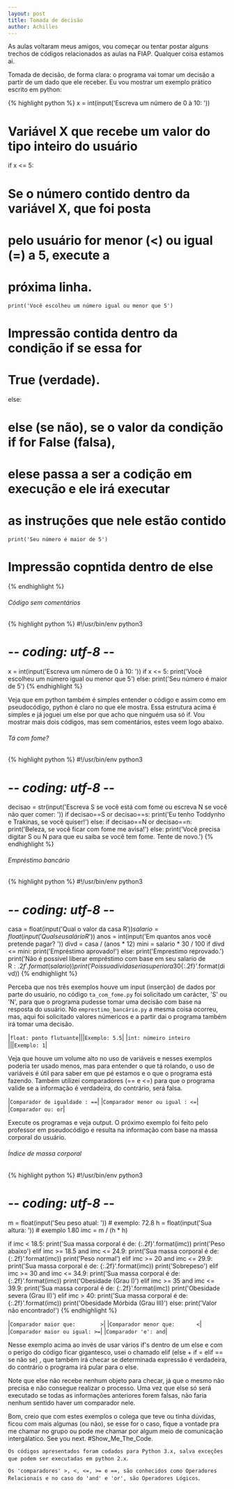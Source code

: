 ```yaml
---
layout: post
title: Tomada de decisão
author: Achilles
---
```

As aulas voltaram meus amigos, vou começar ou tentar postar alguns trechos de códigos relacionados as aulas na FIAP. Qualquer coisa estamos ai.

Tomada de decisão, de forma clara: o programa vai tomar um decisão a partir de um dado que ele receber. Eu vou mostrar um exemplo prático escrito em python:

{% highlight python %}
x = int(input('Escreva um número de 0 à 10: '))
# Variável X que recebe um valor do tipo inteiro do usuário
if x <= 5:
# Se o número contido dentro da variável X, que foi posta
# pelo usuário for menor (<) ou igual (=) a 5, execute a
# próxima linha.
    print('Você escolheu um número igual ou menor que 5')
# Impressão contida dentro da condição if se essa for
# True (verdade).
else:
# else (se não), se o valor da condição if for False (falsa),
# elese passa a ser a codição em execução e ele irá executar
# as instruções que nele estão contido
    print('Seu número é maior de 5')
# Impressão copntida dentro de else
{% endhighlight %}

###### Código sem comentários
{% highlight python %}
#!/usr/bin/env python3
# -*- coding: utf-8 -*-
x = int(input('Escreva um número de 0 à 10: '))
if x <= 5:
    print('Você escolheu um número igual ou menor que 5')
else:
    print('Seu número é maior de 5')
{% endhighlight %}

Veja que em python também é simples entender o código e assim como em pseudocódigo, python é claro no que ele mostra. Essa estrutura acima é simples e já joguei um else por que acho que ninguém usa só if. Vou mostrar mais dois códigos, mas sem comentários, estes veem logo abaixo.

###### Tá com fome?
{% highlight python %}
#!/usr/bin/env python3
# -*- coding: utf-8 -*-
decisao = str(input('Escreva S se você está com fome ou escreva N se você não quer comer: '))
if decisao==S or decisao==s:
    print('Eu tenho Toddynho e Trakinas, se você quiser!')
else:
    if decisao==N or decisao==n:
        print('Beleza, se você ficar com fome me avisa!')
    else:
        print('Você precisa digitar S ou N para que eu saiba se você tem fome. Tente de novo.')
{% endhighlight %}

###### Empréstimo bancário
{% highlight python %}
#!/usr/bin/env python3
# -*- coding: utf-8 -*-
casa = float(input('Qual o valor da casa R$'))
salario = float(input('Qual seu salário R$'))
anos = int(input('Em quantos anos você pretende pagar? '))
divd = casa / (anos * 12)
mini = salario * 30 / 100
if divd <= mini:
    print('Empréstimo aprovado!')
else:
    print('Emprestimo reprovado.')
    print('Não é possível liberar empréstimo com base em seu salario de R${:.2f}'.format(salario))
    print('Pois sua dívida seria superior a 30% de seu salário e sua dívida seria de R${:.2f}'.format(divd))
{% endhighlight %}

Perceba que nos três exemplos houve um input (inserção) de dados por parte do usuário, no código `ta_com_fome.py` foi solicitado um carácter, 'S' ou 'N', para que o programa pudesse tomar uma decisão com base na resposta do usuário. No `emprestimo_bancário.py` a mesma coisa ocorreu, mas, aqui foi solicitado valores númericos e a partir dai o programa também irá tomar uma decisão.

|`float: ponto flutuante`|||`Exemplo: 5.5`|
|`int: númeiro inteiro  `|||`Exemplo: 1`|

Veja que houve um volume alto no uso de variáveis e nesses exemplos poderia ter usado menos, mas para entender o que tá rolando, o uso de variáveis é útil para saber em que pé estamos e o que o programa está fazendo. Também utilizei comparadores (== e <=) para que o programa valide se a informação é verdadeira, do contrário, será falsa.

|`Comparador de igualdade : ==`|
|`Comparador menor ou igual : <=`|
|`Comparador ou: or`|

Execute os programas e veja output. O próximo exemplo foi feito pelo professor em pseudocódigo e resulta na informação com base na massa corporal do usuário.

###### Índice de massa corporal
{% highlight python %}
#!/usr/bin/env python3
# -*- coding: utf-8 -*-
m = float(input('Seu peso atual: ')) # exemplo: 72.8
h = float(input('Sua altura: ')) # exemplo 1.80
imc = m / (h * h)

if imc < 18.5:
	print('Sua massa corporal é de: {:.2f}'.format(imc))
	print('Peso abaixo')
elif imc >= 18.5 and imc <= 24.9:
	print('Sua massa corporal é de: {:.2f}'.format(imc))
	print('Peso normal')
elif imc >= 20 and imc <= 29.9:
	print('Sua massa corporal é de: {:.2f}'.format(imc))
	print('Sobrepeso')
elif imc >= 30 and imc <= 34.9:
	print('Sua massa corporal é de: {:.2f}'.format(imc))
	print('Obesidade (Grau I)')
elif imc >= 35 and imc <= 39.9:
	print('Sua massa corporal é de: {:.2f}'.format(imc))
	print('Obesidade severa (Grau II)')
elif imc > 40:
	print('Sua massa corporal é de: {:.2f}'.format(imc))
	print('Obesidade Mórbida (Grau III)')
else:
	print('Valor não encontrado!')
{% endhighlight %}

|`Comparador maior que:        >`|
|`Comparador menor que:       <`|
|`Comparador maior ou igual: >=`|
|`Comparador 'e': and`|

Nesse exemplo acima ao invés de usar vários if's dentro de um else e com o perigo do código ficar gigantesco, usei o chamado elif (else + if = elif == se não se) , que também irá checar se determinada expressão é verdadeira, do contrário o programa irá pular para o else.

Note que else não recebe nenhum objeto para checar, já que o mesmo não precisa e não consegue realizar o processo. Uma vez que else só será executado se todas as informações anteriores forem falsas, não faria nenhum sentido haver um comparador nele.

Bom, creio que com estes exemplos o colega que teve ou tinha dúvidas, ficou com mais algumas (ou não), se esse for o caso, fique a vontade pra me chamar no grupo ou pode me chamar por algum meio de comunicação intergálatico. See you next.
#Show_Me_The_Code.

`Os códigos apresentados foram codados para Python 3.x, salva exceções que podem ser executadas em python 2.x`.

`Os 'comparadores' >, <, <=, >= e ==, são conhecidos como Operadores Relacionais e no caso do 'and' e 'or', são Operadores Lógicos`.
